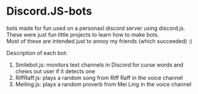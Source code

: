 # Discord.JS-bots
bots made for fun used on a personasl discord server using discord.js.  These were just fun little projects to learn how to make bots.  
Most of these are intended just to annoy my friends (which succeeded) :)

Description of each bot:

1) Smilebot.js: monitors text channels in Discord for curse words and chews out user if it detects one
2) RiffRaff.js: plays a random song from Riff Raff in the voice channel
3) Meiling.js: plays a random proverb from Mei Ling in the voice channel
